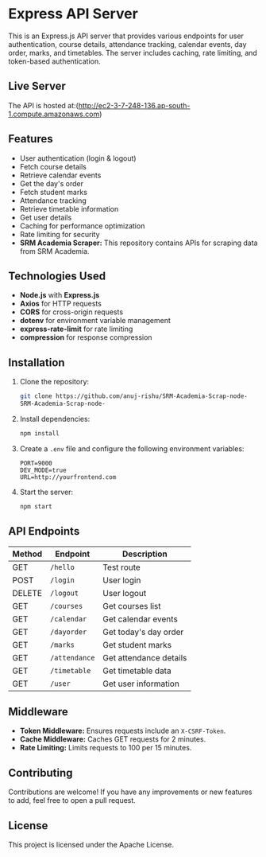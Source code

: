 # Express API Server

This is an Express.js API server that provides various endpoints for user authentication, course details, attendance tracking, calendar events, day order, marks, and timetables. The server includes caching, rate limiting, and token-based authentication.

## Live Server

The API is hosted at:(http://ec2-3-7-248-136.ap-south-1.compute.amazonaws.com)

## Features

- User authentication (login & logout)
- Fetch course details
- Retrieve calendar events
- Get the day's order
- Fetch student marks
- Attendance tracking
- Retrieve timetable information
- Get user details
- Caching for performance optimization
- Rate limiting for security
- **SRM Academia Scraper:** This repository contains APIs for scraping data from SRM Academia.

## Technologies Used

- **Node.js** with **Express.js**
- **Axios** for HTTP requests
- **CORS** for cross-origin requests
- **dotenv** for environment variable management
- **express-rate-limit** for rate limiting
- **compression** for response compression

## Installation

1. Clone the repository:
   ```sh
   git clone https://github.com/anuj-rishu/SRM-Academia-Scrap-node-
   SRM-Academia-Scrap-node-
   ```
2. Install dependencies:
   ```sh
   npm install
   ```
3. Create a `.env` file and configure the following environment variables:
   ```env
   PORT=9000
   DEV_MODE=true
   URL=http://yourfrontend.com
   ```
4. Start the server:
   ```sh
   npm start
   ```

## API Endpoints

| Method | Endpoint      | Description            |
| ------ | ------------- | ---------------------- |
| GET    | `/hello`      | Test route             |
| POST   | `/login`      | User login             |
| DELETE | `/logout`     | User logout            |
| GET    | `/courses`    | Get courses list       |
| GET    | `/calendar`   | Get calendar events    |
| GET    | `/dayorder`   | Get today's day order  |
| GET    | `/marks`      | Get student marks      |
| GET    | `/attendance` | Get attendance details |
| GET    | `/timetable`  | Get timetable data     |
| GET    | `/user`       | Get user information   |

## Middleware

- **Token Middleware:** Ensures requests include an `X-CSRF-Token`.
- **Cache Middleware:** Caches GET requests for 2 minutes.
- **Rate Limiting:** Limits requests to 100 per 15 minutes.

## Contributing

Contributions are welcome! If you have any improvements or new features to add, feel free to open a pull request.

## License

This project is licensed under the Apache License.

